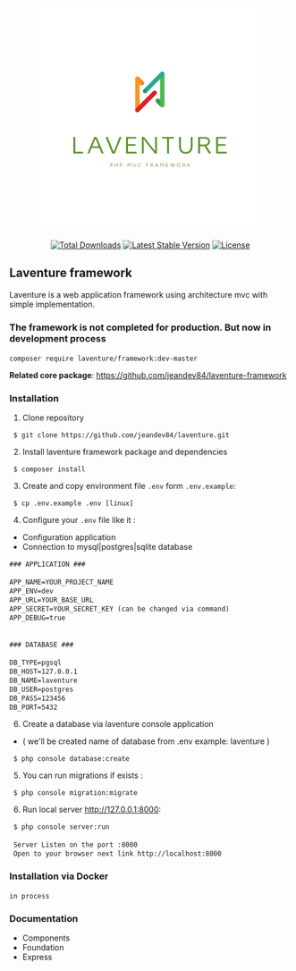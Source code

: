<p align="center">
<a href="#" target="_blank">
 <img src="./public/assets/images/laventure.png" width="400">
</a>
</p>

<p align="center">
<a href="https://packagist.org/packages/laventure/framework"><img src="https://img.shields.io/packagist/dt/laventure/framework" alt="Total Downloads"></a>
<a href="https://packagist.org/packages/laventure/framework"><img src="https://img.shields.io/packagist/v/laventure/framework" alt="Latest Stable Version"></a>
<a href="https://packagist.org/packages/laventure/framework"><img src="https://img.shields.io/packagist/l/laventure/framework" alt="License"></a>
</p>

## Laventure framework
Laventure is a web application framework using architecture mvc with simple implementation.


### The framework is not completed for production. But now in development process
```composer require laventure/framework:dev-master```

**Related core package**: https://github.com/jeandev84/laventure-framework


### Installation

1. Clone repository
```
 $ git clone https://github.com/jeandev84/laventure.git
```

2. Install laventure framework package and dependencies 
```
 $ composer install
```

3. Create and copy environment file `.env` form `.env.example`:
```
 $ cp .env.example .env [linux]
```

4. Configure your `.env` file like it :
- Configuration application
- Connection to mysql|postgres|sqlite database
```
### APPLICATION ###

APP_NAME=YOUR_PROJECT_NAME
APP_ENV=dev
APP_URL=YOUR_BASE_URL
APP_SECRET=YOUR_SECRET_KEY (can be changed via command)
APP_DEBUG=true


### DATABASE ###

DB_TYPE=pgsql
DB_HOST=127.0.0.1
DB_NAME=laventure
DB_USER=postgres
DB_PASS=123456
DB_PORT=5432
```

6. Create a database via laventure console application 
* ( we'll be created name of database from .env example: laventure )
```
 $ php console database:create 
```

5. You can run migrations if exists :
```
 $ php console migration:migrate
```

6. Run local server http://127.0.0.1:8000:
```
 $ php console server:run
 
 Server Listen on the port :8000
 Open to your browser next link http://localhost:8000
```

### Installation via Docker
```
in process
```


### Documentation
* Components
* Foundation
* Express
